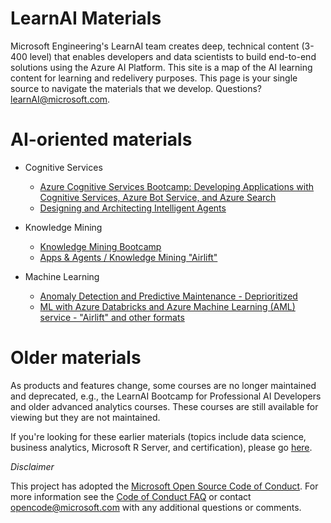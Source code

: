 # LearnAI Materials 

Microsoft Engineering's LearnAI team creates deep, technical content (3-400 level) that enables developers and data scientists to build end-to-end solutions using the Azure AI Platform. This site is a map of the AI learning content for learning and redelivery purposes. This page is your single source to navigate the materials that we develop. Questions? [learnAI@microsoft.com](mailto:learnAI@microsoft.com).

# AI-oriented materials

- Cognitive Services
  - [Azure Cognitive Services Bootcamp: Developing Applications with Cognitive Services, Azure Bot Service, and Azure Search][emergingbootcamp]
  - [Designing and Architecting Intelligent Agents][designingandarchitectingintelligentagents]
  
- Knowledge Mining
  - [Knowledge Mining Bootcamp](https://azure.github.io/LearnAI-KnowledgeMiningBootcamp/)
  - [Apps & Agents / Knowledge Mining "Airlift"](https://github.com/Azure/LearnAI-Airlift)
  
- Machine Learning
  - [Anomaly Detection and Predictive Maintenance - Deprioritized](https://azure.github.io/LearnAI-ADPM)
  - [ML with Azure Databricks and Azure Machine Learning (AML) service - "Airlift" and other formats](https://azure.github.io/LearnAI_Azure_ML/)

# Older materials

As products and features change, some courses are no longer maintained and deprecated, e.g., the LearnAI Bootcamp for Professional AI Developers and older advanced analytics courses. These courses are still available for viewing but they are not maintained.

If you're looking for these earlier materials (topics include data science, business analytics, Microsoft R Server, and certification), please go [here][older_learnai_materials].

*Disclaimer*

This project has adopted the [Microsoft Open Source Code of Conduct](https://opensource.microsoft.com/codeofconduct/). For more information see the [Code of Conduct FAQ](https://opensource.microsoft.com/codeofconduct/faq/) or contact [opencode@microsoft.com](mailto:opencode@microsoft.com) with any additional questions or comments.

[emergingbootcamp]: https://github.com/Azure/LearnAI-Bootcamp
[advancedbot]: https://azure.github.io/learnAnalytics-AdvancedFeaturesforMicrosoftBotFramework
[buildingcomputervision]: https://azure.github.io/learnAnalytics-Buildingacomputervisionapplicationusingcustomvisionservice
[designingandarchitectingintelligentagents]: https://azure.github.io/LearnAI-DesigningandArchitectingIntelligentAgents/
[buildinganenterprisecognitivesearchsolution]: https://azure.github.io/LearnAI-Cognitive-Search/
[ai-lp-home]: https://azure.microsoft.com/en-us/training/learning-paths/azure-ai-developer/
[ai-lp-gettingstarted]: https://learnanalytics.microsoft.com/learningpaths/developing-ai-applications-getting-started
[ai-lp-nlp]: https://learnanalytics.microsoft.com/learningpaths/developing-custom-ai-applications
[ai-lp-deeplearning]: https://learnanalytics.microsoft.com/learningpaths/developing-advanced-ai-applications
[older_learnai_materials]: https://github.com/Azure/learnAnalytics-public/blob/gh-pages/learnanalytics_materials.md

